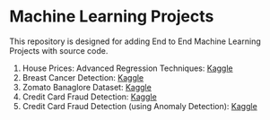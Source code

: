 # Machine Learning Projects

This repository is designed for adding End to End Machine Learning Projects with source code.

1. House Prices: Advanced Regression Techniques: [Kaggle](https://www.kaggle.com/c/house-prices-advanced-regression-techniques) 
2. Breast Cancer Detection: [Kaggle](https://www.kaggle.com/uciml/breast-cancer-wisconsin-data/kernels)
3. Zomato Banaglore Dataset: [Kaggle](https://www.kaggle.com/himanshupoddar/zomato-bangalore-restaurants)
4. Credit Card Fraud Detection: [Kaggle](https://www.kaggle.com/mlg-ulb/creditcardfraud)
5. Credit Card Fraud Detection (using Anomaly Detection): [Kaggle](https://www.kaggle.com/mlg-ulb/creditcardfraud)
